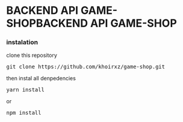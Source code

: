# BACKEND API GAME-SHOPBACKEND API GAME-SHOP

### instalation

clone this repository

<pre>
git clone https://github.com/khoirxz/game-shop.git
</pre>

then instal all denpedencies

<pre>
yarn install
</pre>

or

<pre>
npm install
</pre>
